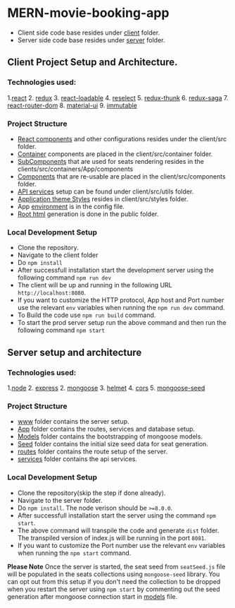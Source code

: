 # MERN-movie-booking-app

- Client side code base resides under [client](client) folder.
- Server side code base resides under [server](server) folder.

## Client Project Setup and Architecture.

### Technologies used:

1.[react](https://reactjs.org/)
2. [redux](https://redux.js.org/)
3. [react-loadable](https://https://github.com/jamiebuilds/react-loadable)
4. [reselect](https://github.com/reactjs/reselect)
5. [redux-thunk](https://github.com/gaearon/redux-thunk)
6. [redux-saga](https://github.com/redux-saga/redux-saga)
7. [react-router-dom](https://www.npmjs.com/package/react-router-dom)
8. [material-ui](http://www.material-ui.com/#/)
9. [immutable](https://facebook.github.io/immutable-js/)


### Project Structure

-  [React components](client/src) and  other configurations resides under the client/src folder.
-  [Container](client/src/containers) components are placed in the client/src/container folder.
-  [SubComponents](client/src/containers/App/components) that are used for seats rendering resides in the clients/src/containers/App/components
-  [Components](client/src/components) that are re-usable are placed in the client/src/components folder.
- [API services](client/src/utils) setup can be found under client/src/utils folder.
- [Application theme Styles](client/src/styles) resides in client/src/styles folder.
- App [environment](client/src/config.js) is in the config file.
- [Root html](public/server.js) generation is done in the public folder.


### Local Development Setup

- Clone the repository.
- Navigate to the client folder
- Do `npm install`
- After successfull installation start the development server using the following command `npm run dev`
- The client will be up and running in the following URL `http://localhost:8080`. 
- If you want to customize the HTTP protocol, App host and Port number use the relevant `env` variables when running the `npm run dev` command.
- To Build the code use `npm run build` command.
- To start the prod server setup run the above command and then run the following command `npm start`

## Server setup and architecture

### Technologies used:

1.[node](https://reactjs.org/) 
2. [express]()
2. [mongoose](https://redux.js.org/)
3. [helmet](https://https://github.com/jamiebuilds/react-loadable)
4. [cors](https://github.com/reactjs/reselect)
5. [mongoose-seed](https://github.com/gaearon/redux-thunk)

### Project Structure
 - [www](server/www) folder contains the server setup.
 - [App](server/app) folder contains the routes, services and database setup.
 - [Models](server/app/models) folder contains the bootstrapping of mongoose models.
 - [Seed](server/app/seed) folder contains the initial size seed data for seat generation.
 - [routes](server/app/routes) folder contains the route setup of the server.
 - [services](server/app/services) folder contains the api services.

### Local Development Setup

- Clone the repository(skip the step if done already).
- Navigate to the server folder.
- Do `npm install`. The node verison should be `>=8.0.0`.
- After successfull installation start the server using the command `npm start`.
- The above command will transpile the code and generate `dist` folder. The transpiled version of index.js will be running in the port `8081`.
- If you want to customize the Port number use the relevant `env` variables when running the `npm start` command.

**Please Note**
  Once the server is started, the seat seed from `seatSeed.js` file will be populated in the seats collections using `mongoose-seed` library. You can opt out from this setup if you don't need the collection to be dropped when you restart the server using `npm start` by commenting out the seed generation after mongoose connection start in [models](server/app/models/index.js) file.





